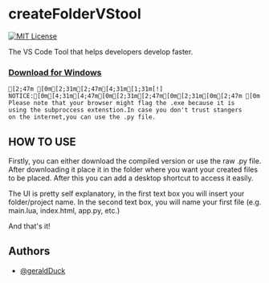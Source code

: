 # createFolderVStool
[![MIT License](https://img.shields.io/badge/License-MIT-green.svg)](https://choosealicense.com/licenses/mit/)

The VS Code Tool that helps developers develop faster.


### [Download for Windows](https://hcpipomawpcqsalbnegl.supabase.co/storage/v1/object/public/Personal/Make%20a%20File%20(VS%20Code%20Tool)%20(1).exe?download=)

```ansi
[2;47m [0m[2;31m[2;47m[4;31m[1;31m[!] NOTICE:[0m[4;31m[4;47m[0m[2;31m[2;47m[0m[2;31m[0m[2;47m [0m
Please note that your browser might flag the .exe because it is
using the subproccess extenstion.In case you don't trust stangers
on the internet,you can use the .py file.
```

## HOW TO USE
Firstly, you can either download the compiled version or use the raw .py file. After downloading it place it in the folder where you want your created files to be placed. After this you can add a desktop shortcut to access it easily.

The UI is pretty self explanatory, in the first text box you will insert your folder/project name. In the second text box, you will name your first file (e.g. main.lua, index.html, app.py, etc.)

And that's it!



## Authors

- [@geraldDuck](https://github.com/geraldDuck/)

